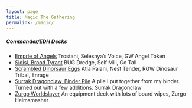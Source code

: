```yaml
---
layout: page
title: Magic The Gathering
permalink: /magic/
---
```


##### Commander/EDH Decks
- [Emprie of Angels](https://tactictalisman.github.io/2020/03/12/empire-of-angels.html) Trostani, Selesnya’s Voice, GW Angel Token
- [Sidisi, Brood Tyrant](https://tactictalisman.github.io/2020/04/10/Sidisi.html) BUG Dredge, Self Mill, Go Tall
- [Scrambled Dinorsaur Eggs](https://tactictalisman.github.io/2020/04/27/Dinosaurs.html) Atla Palani, Nest Tender, RGW Dinosaur Tribal, Enrage
- [Surrak Dragonclaw, Binder Pile](https://tactictalisman.github.io/2020/08/20/surrak-dragonclaw.html) A pile I put together from my binder. Turned out with a few additions. <auto-card>Surrak Dragonclaw</auto-card>
- [Zurgo Worldslayer](https://tactictalisman.github.io/2020/08/17/zurgo-worldslayer.html) An equipment deck with lots of board wipes, <auto-card>Zurgo Helmsmasher</auto-card>
